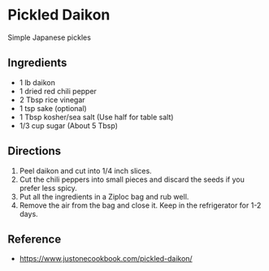 # Pickled Daikon

Simple Japanese pickles

## Ingredients

- 1 lb daikon
- 1 dried red chili pepper
- 2 Tbsp rice vinegar
- 1 tsp sake (optional)
- 1 Tbsp kosher/sea salt (Use half for table salt)
- 1/3 cup sugar (About 5 Tbsp)

## Directions

1. Peel daikon and cut into 1/4 inch slices.
2. Cut the chili peppers into small pieces and discard the seeds if you prefer
   less spicy.
3. Put all the ingredients in a Ziploc bag and rub well.
4. Remove the air from the bag and close it. Keep in the refrigerator for 1-2
   days.

## Reference

- <https://www.justonecookbook.com/pickled-daikon/>
